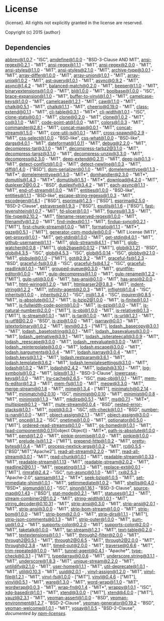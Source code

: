 # License

{license}. All rights not explicitly granted in the license are reserved.

Copyright (c) 2015 {author}

## Dependencies
[abbrev@1.0.7](&quot;git+ssh://git@github.com/isaacs/abbrev-js&quot;) - &quot;ISC&quot;, [amdefine@1.0.0](&quot;git+https://github.com/jrburke/amdefine&quot;) - &quot;BSD-3-Clause AND MIT&quot;, [ansi-regex@0.2.1](&quot;https://github.com/sindresorhus/ansi-regex&quot;) - &quot;MIT&quot;, [ansi-regex@1.1.1](&quot;git+https://github.com/sindresorhus/ansi-regex&quot;) - &quot;MIT&quot;, [ansi-regex@2.0.0](&quot;git+https://github.com/sindresorhus/ansi-regex&quot;) - &quot;MIT&quot;, [ansi-styles@1.1.0](&quot;https://github.com/sindresorhus/ansi-styles&quot;) - &quot;MIT&quot;, [ansi-styles@2.1.0](&quot;git+https://github.com/chalk/ansi-styles&quot;) - &quot;MIT&quot;, [archive-type@3.0.1](&quot;git+https://github.com/kevva/archive-type&quot;) - &quot;MIT&quot;, [array-differ@1.0.0](&quot;https://github.com/sindresorhus/array-differ&quot;) - &quot;MIT&quot;, [array-union@1.0.1](&quot;git+https://github.com/sindresorhus/array-union&quot;) - &quot;MIT&quot;, [array-uniq@1.0.2](&quot;git+https://github.com/sindresorhus/array-uniq&quot;) - &quot;MIT&quot;, [ast-query@1.0.1](&quot;https://github.com/SBoudrias/AST-query&quot;) - &quot;MIT&quot;, [async@0.9.2](&quot;git+https://github.com/caolan/async&quot;) - &quot;MIT&quot;, [async@1.4.2](&quot;git+https://github.com/caolan/async&quot;) - &quot;MIT&quot;, [balanced-match@0.2.0](&quot;https://github.com/juliangruber/balanced-match&quot;) - &quot;MIT&quot;, [beeper@1.1.0](&quot;git+https://github.com/sindresorhus/beeper&quot;) - &quot;MIT&quot;, [binaryextensions@1.0.0](&quot;http://github.com/bevry/binaryextensions&quot;) - &quot;MIT&quot;, [bl@1.0.0](&quot;git+https://github.com/rvagg/bl&quot;) - &quot;MIT&quot;, [boolbase@1.0.0](&quot;https://github.com/fb55/boolbase&quot;) - &quot;ISC&quot;, [brace-expansion@1.1.0](&quot;https://github.com/juliangruber/brace-expansion&quot;) - &quot;MIT&quot;, [buffer-to-vinyl@1.0.1](&quot;git+https://github.com/kevva/buffer-to-vinyl&quot;) - &quot;MIT&quot;, [camelcase-keys@1.0.0](&quot;git+https://github.com/sindresorhus/camelcase-keys&quot;) - &quot;MIT&quot;, [camelcase@1.2.1](&quot;git+https://github.com/sindresorhus/camelcase&quot;) - &quot;MIT&quot;, [caw@1.1.0](&quot;git+https://github.com/kevva/caw&quot;) - &quot;MIT&quot;, [chalk@0.5.1](&quot;https://github.com/sindresorhus/chalk&quot;) - &quot;MIT&quot;, [chalk@1.1.1](&quot;git+https://github.com/chalk/chalk&quot;) - &quot;MIT&quot;, [cheerio@0.19.0](&quot;https://github.com/cheeriojs/cheerio&quot;) - &quot;MIT&quot;, [class-extend@0.1.1](&quot;https://github.com/SBoudrias/class-extend&quot;) - &quot;MIT&quot;, [cli-table@0.3.1](&quot;git+https://github.com/Automattic/cli-table&quot;) - &quot;MIT*&quot;, [cli-width@1.0.1](&quot;git+ssh://git@github.com/knownasilya/cli-width&quot;) - &quot;ISC&quot;, [clone-stats@0.0.1](&quot;https://github.com/hughsk/clone-stats&quot;) - &quot;MIT&quot;, [clone@0.2.0](&quot;https://github.com/pvorb/node-clone&quot;) - &quot;MIT&quot;, [clone@1.0.2](&quot;https://github.com/pvorb/node-clone&quot;) - &quot;MIT&quot;, [co@3.1.0](&quot;https://github.com/visionmedia/co&quot;) - &quot;MIT&quot;, [code-point-at@1.0.0](&quot;git+https://github.com/sindresorhus/code-point-at&quot;) - &quot;MIT&quot;, [colors@1.0.3](&quot;git+ssh://git@github.com/Marak/colors.js&quot;) - &quot;MIT&quot;, [commander@2.8.1](&quot;git+https://github.com/tj/commander.js&quot;) - &quot;MIT&quot;, [concat-map@0.0.1](&quot;https://github.com/substack/node-concat-map&quot;) - &quot;MIT&quot;, [concat-stream@1.5.0](&quot;git+ssh://git@github.com/maxogden/concat-stream&quot;) - &quot;MIT&quot;, [core-util-is@1.0.1](&quot;https://github.com/isaacs/core-util-is&quot;) - &quot;MIT&quot;, [cross-spawn@0.2.9](&quot;https://github.com/IndigoUnited/node-cross-spawn&quot;) - &quot;MIT&quot;, [css-select@1.0.0](&quot;https://github.com/fb55/css-select&quot;) - &quot;BSD-like&quot;, [css-what@1.0.0](&quot;https://github.com/fb55/css-what&quot;) - &quot;BSD-like&quot;, [dargs@4.0.1](&quot;git+https://github.com/sindresorhus/dargs&quot;) - &quot;MIT&quot;, [dateformat@1.0.11](&quot;git+https://github.com/felixge/node-dateformat&quot;) - &quot;MIT&quot;, [debug@2.2.0](&quot;https://github.com/visionmedia/debug&quot;) - &quot;MIT&quot;, [decompress-tar@3.1.0](&quot;https://github.com/kevva/decompress-tar&quot;) - &quot;MIT&quot;, [decompress-tarbz2@3.1.0](&quot;https://github.com/kevva/decompress-tarbz2&quot;) - &quot;MIT&quot;, [decompress-targz@3.1.0](&quot;https://github.com/kevva/decompress-targz&quot;) - &quot;MIT&quot;, [decompress-unzip@3.3.0](&quot;git+https://github.com/kevva/decompress-unzip&quot;) - &quot;MIT&quot;, [decompress@2.3.0](&quot;https://github.com/kevva/decompress&quot;) - &quot;MIT&quot;, [deep-extend@0.2.11](&quot;https://github.com/unclechu/node-deep-extend&quot;) - &quot;MIT&quot;, [deep-is@0.1.3](&quot;git+ssh://git@github.com/thlorenz/deep-is&quot;) - &quot;MIT&quot;, [detect-conflict@1.0.0](&quot;https://github.com/SBoudrias/detect-conflict&quot;) - &quot;MIT&quot;, [detect-newline@1.0.3](&quot;https://github.com/sindresorhus/detect-newline&quot;) - &quot;MIT&quot;, [diff@1.4.0](&quot;https://github.com/kpdecker/jsdiff&quot;) - [&quot;BSD&quot;], [dom-serializer@0.1.0](&quot;https://github.com/cheeriojs/dom-renderer&quot;) - &quot;MIT&quot;, [domelementtype@1.1.3](&quot;https://github.com/FB55/domelementtype&quot;) - &quot;MIT*&quot;, [domelementtype@1.3.0](&quot;https://github.com/FB55/domelementtype&quot;) - &quot;MIT*&quot;, [domhandler@2.3.0](&quot;https://github.com/fb55/DomHandler&quot;) - &quot;MIT*&quot;, [domutils@1.4.3](&quot;https://github.com/FB55/domutils&quot;) - &quot;MIT*&quot;, [domutils@1.5.1](&quot;https://github.com/FB55/domutils&quot;) - &quot;MIT*&quot;, [download@4.2.0](&quot;git+https://github.com/kevva/download&quot;) - &quot;MIT&quot;, [duplexer2@0.0.2](&quot;https://github.com/deoxxa/duplexer2&quot;) - &quot;BSD&quot;, [duplexify@3.4.2](&quot;https://github.com/mafintosh/duplexify&quot;) - &quot;MIT&quot;, [each-async@1.1.1](&quot;git+https://github.com/sindresorhus/each-async&quot;) - &quot;MIT&quot;, [end-of-stream@1.0.0](&quot;https://github.com/mafintosh/end-of-stream&quot;) - &quot;MIT&quot;, [entities@1.0.0](&quot;https://github.com/fb55/node-entities&quot;) - &quot;BSD-like&quot;, [entities@1.1.1](&quot;https://github.com/fb55/node-entities&quot;) - &quot;BSD-like&quot;, [escape-string-regexp@1.0.3](&quot;git+https://github.com/sindresorhus/escape-string-regexp&quot;) - &quot;MIT&quot;, [escodegen@1.6.1](&quot;git+ssh://git@github.com/estools/escodegen&quot;) - [&quot;BSD&quot;], [esprima@1.2.5](&quot;git+ssh://git@github.com/ariya/esprima&quot;) - [&quot;BSD&quot;], [esprima@2.5.0](&quot;git+https://github.com/jquery/esprima&quot;) - &quot;BSD-2-Clause&quot;, [estraverse@1.9.3](&quot;git+ssh://git@github.com/estools/estraverse&quot;) - [&quot;BSD&quot;], [esutils@1.1.6](&quot;git+ssh://git@github.com/Constellation/esutils&quot;) - [&quot;BSD&quot;], [fast-levenshtein@1.0.7](&quot;git+https://github.com/hiddentao/fast-levenshtein&quot;) - &quot;MIT&quot;, [fd-slicer@1.0.1](&quot;https://github.com/andrewrk/node-fd-slicer&quot;) - &quot;MIT&quot;, [figures@1.3.5](&quot;git+https://github.com/sindresorhus/figures&quot;) - &quot;MIT&quot;, [file-type@2.10.2](&quot;git+https://github.com/sindresorhus/file-type&quot;) - &quot;MIT&quot;, [filename-reserved-regex@1.0.0](&quot;https://github.com/sindresorhus/filename-reserved-regex&quot;) - &quot;MIT&quot;, [filenamify@1.2.0](&quot;https://github.com/sindresorhus/filenamify&quot;) - &quot;MIT&quot;, [find-index@0.1.1](&quot;https://github.com/jsdf/find-index&quot;) - &quot;MIT&quot;, [findup-sync@0.2.1](&quot;https://github.com/cowboy/node-findup-sync&quot;) - [&quot;MIT&quot;], [first-chunk-stream@1.0.0](&quot;git+https://github.com/sindresorhus/first-chunk-stream&quot;) - &quot;MIT&quot;, [formatio@1.1.1](&quot;https://github.com/busterjs/formatio&quot;) - &quot;MIT*&quot;, [gaze@0.5.1](&quot;https://github.com/shama/gaze&quot;) - [&quot;MIT&quot;], [generator-cpm-module@0.0.0](&quot;https://github.com/Cellarise/generator-cpm-module&quot;) - &quot;MIT License (MIT)&quot;, [get-proxy@1.0.1](&quot;https://github.com/kevva/get-proxy&quot;) - &quot;MIT&quot;, [get-stdin@1.0.0](&quot;https://github.com/sindresorhus/get-stdin&quot;) - &quot;MIT&quot;, [get-stdin@4.0.1](&quot;git+https://github.com/sindresorhus/get-stdin&quot;) - &quot;MIT&quot;, [github-username@1.1.1](&quot;https://github.com/sindresorhus/github-username&quot;) - &quot;MIT&quot;, [glob-stream@4.1.1](&quot;https://github.com/wearefractal/glob-stream&quot;) - [&quot;MIT&quot;], [glob-watcher@0.0.8](&quot;https://github.com/wearefractal/glob-watcher&quot;) - [&quot;MIT&quot;], [glob2base@0.0.12](&quot;https://github.com/wearefractal/glob2base&quot;) - [&quot;MIT&quot;], [glob@3.1.21](&quot;https://github.com/isaacs/node-glob&quot;) - &quot;BSD&quot;, [glob@4.3.5](&quot;https://github.com/isaacs/node-glob&quot;) - &quot;ISC&quot;, [glob@4.5.3](&quot;https://github.com/isaacs/node-glob&quot;) - &quot;ISC&quot;, [glob@5.0.14](&quot;https://github.com/isaacs/node-glob&quot;) - &quot;ISC&quot;, [globby@2.1.0](&quot;git+https://github.com/sindresorhus/globby&quot;) - &quot;MIT&quot;, [globule@0.1.0](&quot;https://github.com/cowboy/node-globule&quot;) - [&quot;MIT&quot;], [got@2.9.2](&quot;git+https://github.com/sindresorhus/got&quot;) - &quot;MIT&quot;, [graceful-fs@1.2.3](&quot;https://github.com/isaacs/node-graceful-fs&quot;) - &quot;BSD&quot;, [graceful-fs@3.0.8](&quot;https://github.com/isaacs/node-graceful-fs&quot;) - &quot;ISC&quot;, [graceful-fs@4.1.2](&quot;git+https://github.com/isaacs/node-graceful-fs&quot;) - &quot;ISC&quot;, [graceful-readlink@1.0.1](&quot;https://github.com/zhiyelee/graceful-readlink&quot;) - &quot;MIT&quot;, [grouped-queue@0.3.0](&quot;https://github.com/SBoudrias/grouped-queue&quot;) - &quot;MIT&quot;, [gruntfile-editor@1.0.0](&quot;https://github.com/SBoudrias/gruntfile-editor&quot;) - &quot;MIT&quot;, [gulp-decompress@1.1.0](&quot;git+https://github.com/kevva/gulp-decompress&quot;) - &quot;MIT&quot;, [gulp-rename@1.2.2](&quot;https://github.com/hparra/gulp-rename&quot;) - [&quot;MIT&quot;], [gulp-util@3.0.6](&quot;git+https://github.com/wearefractal/gulp-util&quot;) - &quot;MIT&quot;, [has-ansi@0.1.0](&quot;https://github.com/sindresorhus/has-ansi&quot;) - &quot;MIT&quot;, [has-ansi@2.0.0](&quot;git+https://github.com/sindresorhus/has-ansi&quot;) - &quot;MIT&quot;, [html-wiring@1.2.0](&quot;git+https://github.com/yeoman/html-wiring&quot;) - &quot;MIT&quot;, [htmlparser2@3.8.3](&quot;https://github.com/fb55/htmlparser2&quot;) - &quot;MIT&quot;, [indent-string@1.2.2](&quot;git+https://github.com/sindresorhus/indent-string&quot;) - &quot;MIT&quot;, [infinity-agent@2.0.3](&quot;git+https://github.com/floatdrop/infinity-agent&quot;) - &quot;MIT&quot;, [inflight@1.0.4](&quot;https://github.com/isaacs/inflight&quot;) - &quot;ISC&quot;, [inherits@1.0.0](&quot;https://github.com/isaacs/inherits&quot;) - , [inherits@2.0.1](&quot;https://github.com/isaacs/inherits&quot;) - &quot;ISC&quot;, [ini@1.3.4](&quot;https://github.com/isaacs/ini&quot;) - &quot;ISC&quot;, [inquirer@0.8.5](&quot;git+https://github.com/sboudrias/Inquirer.js&quot;) - &quot;MIT&quot;, [is-absolute@0.1.7](&quot;https://github.com/jonschlinkert/is-absolute&quot;) - &quot;MIT&quot;, [is-bzip2@1.0.0](&quot;https://github.com/kevva/is-bzip2&quot;) - &quot;MIT&quot;, [is-finite@1.0.1](&quot;git+https://github.com/sindresorhus/is-finite&quot;) - &quot;MIT&quot;, [is-fullwidth-code-point@1.0.0](&quot;git+https://github.com/sindresorhus/is-fullwidth-code-point&quot;) - &quot;MIT&quot;, [is-gzip@1.0.0](&quot;https://github.com/kevva/is-gzip&quot;) - &quot;MIT&quot;, [is-natural-number@2.0.0](&quot;git+https://github.com/shinnn/is-natural-number.js&quot;) - [&quot;MIT&quot;], [is-obj@1.0.0](&quot;git+https://github.com/sindresorhus/is-obj&quot;) - &quot;MIT&quot;, [is-relative@0.1.3](&quot;https://github.com/jonschlinkert/is-relative&quot;) - [&quot;MIT&quot;], [is-stream@1.0.1](&quot;git+https://github.com/sindresorhus/is-stream&quot;) - &quot;MIT&quot;, [is-tar@1.0.0](&quot;https://github.com/kevva/is-tar&quot;) - &quot;MIT&quot;, [is-url@1.2.1](&quot;https://github.com/segmentio/is-url&quot;) - &quot;MIT&quot;, [is-utf8@0.2.0](&quot;git+https://github.com/wayfind/is-utf8&quot;) - &quot;BSD&quot;, [is-zip@1.0.0](&quot;https://github.com/kevva/is-zip&quot;) - &quot;MIT&quot;, [isarray@0.0.1](&quot;https://github.com/juliangruber/isarray&quot;) - &quot;MIT&quot;, [istextorbinary@1.0.2](&quot;http://github.com/bevry/istextorbinary&quot;) - &quot;MIT&quot;, [levn@0.2.5](&quot;https://github.com/gkz/levn&quot;) - [&quot;MIT&quot;], [lodash._basecopy@3.0.1](&quot;git+https://github.com/lodash/lodash&quot;) - &quot;MIT&quot;, [lodash._basetostring@3.0.1](&quot;git+https://github.com/lodash/lodash&quot;) - &quot;MIT&quot;, [lodash._basevalues@3.0.0](&quot;git+https://github.com/lodash/lodash&quot;) - &quot;MIT&quot;, [lodash._getnative@3.9.1](&quot;git+https://github.com/lodash/lodash&quot;) - &quot;MIT&quot;, [lodash._isiterateecall@3.0.9](&quot;git+https://github.com/lodash/lodash&quot;) - &quot;MIT&quot;, [lodash._reescape@3.0.0](&quot;git+https://github.com/lodash/lodash&quot;) - &quot;MIT&quot;, [lodash._reevaluate@3.0.0](&quot;git+https://github.com/lodash/lodash&quot;) - &quot;MIT&quot;, [lodash._reinterpolate@3.0.0](&quot;git+https://github.com/lodash/lodash&quot;) - &quot;MIT&quot;, [lodash.escape@3.0.0](&quot;git+https://github.com/lodash/lodash&quot;) - &quot;MIT&quot;, [lodash.isarguments@3.0.4](&quot;git+https://github.com/lodash/lodash&quot;) - &quot;MIT&quot;, [lodash.isarray@3.0.4](&quot;git+https://github.com/lodash/lodash&quot;) - &quot;MIT&quot;, [lodash.keys@3.1.2](&quot;git+https://github.com/lodash/lodash&quot;) - &quot;MIT&quot;, [lodash.restparam@3.6.1](&quot;git+https://github.com/lodash/lodash&quot;) - &quot;MIT&quot;, [lodash.template@3.6.2](&quot;git+https://github.com/lodash/lodash&quot;) - &quot;MIT&quot;, [lodash.templatesettings@3.1.0](&quot;git+https://github.com/lodash/lodash&quot;) - &quot;MIT&quot;, [lodash@1.0.2](&quot;git+https://github.com/lodash/lodash&quot;) - &quot;MIT&quot;, [lodash@2.4.2](&quot;git+https://github.com/lodash/lodash&quot;) - &quot;MIT&quot;, [lodash@3.10.1](&quot;git+https://github.com/lodash/lodash&quot;) - &quot;MIT&quot;, [log-symbols@1.0.2](&quot;git+https://github.com/sindresorhus/log-symbols&quot;) - &quot;MIT&quot;, [lolex@1.3.1](&quot;http://github.com/sinonjs/lolex&quot;) - &quot;BSD-3-Clause&quot;, [lowercase-keys@1.0.0](&quot;git+https://github.com/sindresorhus/lowercase-keys&quot;) - &quot;MIT&quot;, [lru-cache@2.6.5](&quot;https://github.com/isaacs/node-lru-cache&quot;) - &quot;ISC&quot;, [map-obj@1.0.1](&quot;git+https://github.com/sindresorhus/map-obj&quot;) - &quot;MIT&quot;, [mem-fs-editor@1.2.3](&quot;https://github.com/SBoudrias/mem-fs-editor&quot;) - &quot;MIT&quot;, [mem-fs@1.1.0](&quot;git+https://github.com/SBoudrias/mem-fs&quot;) - &quot;MIT&quot;, [meow@3.3.0](&quot;git+https://github.com/sindresorhus/meow&quot;) - &quot;MIT&quot;, [merge-stream@0.1.8](&quot;https://github.com/grncdr/merge-stream&quot;) - &quot;MIT&quot;, [mime@1.3.4](&quot;git+https://github.com/broofa/node-mime&quot;) - [&quot;MIT&quot;], [minimatch@0.2.14](&quot;https://github.com/isaacs/minimatch&quot;) - &quot;MIT&quot;, [minimatch@2.0.10](&quot;https://github.com/isaacs/minimatch&quot;) - &quot;ISC&quot;, [minimist@0.0.10](&quot;https://github.com/substack/minimist&quot;) - &quot;MIT&quot;, [minimist@0.0.8](&quot;https://github.com/substack/minimist&quot;) - &quot;MIT&quot;, [minimist@1.1.3](&quot;https://github.com/substack/minimist&quot;) - &quot;MIT&quot;, [mkdirp@0.5.1](&quot;git+https://github.com/substack/node-mkdirp&quot;) - &quot;MIT&quot;, [ms@0.7.1](&quot;https://github.com/guille/ms.js&quot;) - &quot;MIT*&quot;, [multipipe@0.1.2](&quot;git+https://github.com/juliangruber/multipipe&quot;) - &quot;MIT&quot;, [mute-stream@0.0.4](&quot;https://github.com/isaacs/mute-stream&quot;) - &quot;BSD&quot;, [nested-error-stacks@1.0.1](&quot;git+https://github.com/mdlavin/nested-error-stacks&quot;) - &quot;MIT&quot;, [nopt@3.0.3](&quot;git+ssh://git@github.com/isaacs/nopt&quot;) - &quot;ISC&quot;, [nth-check@1.0.1](&quot;https://github.com/fb55/nth-check&quot;) - &quot;BSD&quot;, [number-is-nan@1.0.0](&quot;git+https://github.com/sindresorhus/number-is-nan&quot;) - &quot;MIT&quot;, [object-assign@2.1.1](&quot;git+https://github.com/sindresorhus/object-assign&quot;) - &quot;MIT&quot;, [object-assign@3.0.0](&quot;git+https://github.com/sindresorhus/object-assign&quot;) - &quot;MIT&quot;, [once@1.3.2](&quot;https://github.com/isaacs/once&quot;) - &quot;ISC&quot;, [onetime@1.0.0](&quot;https://github.com/sindresorhus/onetime&quot;) - &quot;MIT&quot;, [optionator@0.5.0](&quot;https://github.com/gkz/optionator&quot;) - [&quot;MIT&quot;], [ordered-read-streams@0.1.0](&quot;https://github.com/armed/ordered-read-streams&quot;) - &quot;MIT&quot;, [os-homedir@1.0.1](&quot;git+https://github.com/sindresorhus/os-homedir&quot;) - &quot;MIT&quot;, [pad-component@0.0.1]([object Object]) - &quot;MIT*&quot;, [path-is-absolute@1.0.0](&quot;git+https://github.com/sindresorhus/path-is-absolute&quot;) - &quot;MIT&quot;, [pend@1.2.0](&quot;https://github.com/andrewrk/node-pend&quot;) - &quot;MIT&quot;, [pinkie-promise@1.0.0](&quot;git+https://github.com/floatdrop/pinkie-promise&quot;) - &quot;MIT&quot;, [pinkie@1.0.0](&quot;git+https://github.com/floatdrop/pinkie&quot;) - &quot;MIT&quot;, [prelude-ls@1.1.2](&quot;https://github.com/gkz/prelude-ls&quot;) - [&quot;MIT&quot;], [prepend-http@1.0.2](&quot;git+https://github.com/sindresorhus/prepend-http&quot;) - &quot;MIT&quot;, [pretty-bytes@1.0.4](&quot;https://github.com/sindresorhus/pretty-bytes&quot;) - &quot;MIT&quot;, [process-nextick-args@1.0.2](&quot;git+https://github.com/calvinmetcalf/process-nextick-args&quot;) - &quot;MIT&quot;, [rc@0.5.5](&quot;https://github.com/dominictarr/rc&quot;) - [&quot;BSD&quot;,&quot;MIT&quot;,&quot;Apache2&quot;], [read-all-stream@2.2.0](&quot;git+https://github.com/floatdrop/read-all-stream&quot;) - &quot;MIT&quot;, [read-all-stream@3.0.1](&quot;git+https://github.com/floatdrop/read-all-stream&quot;) - &quot;MIT&quot;, [read-chunk@1.0.1](&quot;https://github.com/sindresorhus/read-chunk&quot;) - &quot;MIT&quot;, [readable-stream@1.0.33](&quot;https://github.com/isaacs/readable-stream&quot;) - &quot;MIT&quot;, [readable-stream@1.1.13](&quot;https://github.com/isaacs/readable-stream&quot;) - &quot;MIT&quot;, [readable-stream@2.0.2](&quot;https://github.com/nodejs/readable-stream&quot;) - &quot;MIT&quot;, [readline2@0.1.1](&quot;git+https://github.com/SBoudrias/readline2&quot;) - &quot;MIT&quot;, [repeating@1.1.3](&quot;git+https://github.com/sindresorhus/repeating&quot;) - &quot;MIT&quot;, [replace-ext@0.0.1](&quot;https://github.com/wearefractal/replace-ext&quot;) - [&quot;MIT&quot;], [rimraf@2.4.2](&quot;https://github.com/isaacs/rimraf&quot;) - &quot;ISC&quot;, [run-async@0.1.0](&quot;https://github.com/SBoudrias/run-async&quot;) - &quot;MIT&quot;, [rx@2.5.3](&quot;git+https://github.com/Reactive-Extensions/RxJS&quot;) - &quot;Apache-2.0&quot;, [samsam@1.1.2](&quot;https://github.com/busterjs/samsam&quot;) - &quot;MIT*&quot;, [seek-bzip@1.0.5](&quot;https://github.com/cscott/seek-bzip&quot;) - &quot;MIT&quot;, [set-immediate-shim@1.0.1](&quot;git+https://github.com/sindresorhus/set-immediate-shim&quot;) - &quot;MIT&quot;, [setimmediate@1.0.2](&quot;https://github.com/YuzuJS/setImmediate&quot;) - &quot;MIT&quot;, [shelljs@0.4.0](&quot;https://github.com/arturadib/shelljs&quot;) - &quot;BSD*&quot;, [sigmund@1.0.1](&quot;https://github.com/isaacs/sigmund&quot;) - &quot;ISC&quot;, [sinon@1.16.1](&quot;git+ssh://git@github.com/cjohansen/Sinon.JS&quot;) - &quot;BSD-3-Clause&quot;, [source-map@0.1.43](&quot;git+ssh://git@github.com/mozilla/source-map&quot;) - [&quot;BSD&quot;], [stat-mode@0.2.1](&quot;https://github.com/TooTallNate/stat-mode&quot;) - &quot;MIT&quot;, [statuses@1.2.1](&quot;git+https://github.com/jshttp/statuses&quot;) - &quot;MIT&quot;, [stream-combiner2@1.0.2](&quot;https://github.com/substack/stream-combiner2&quot;) - &quot;MIT&quot;, [string-width@1.0.1](&quot;git+https://github.com/sindresorhus/string-width&quot;) - &quot;MIT&quot;, [string_decoder@0.10.31](&quot;https://github.com/rvagg/string_decoder&quot;) - &quot;MIT&quot;, [strip-ansi@0.3.0](&quot;https://github.com/sindresorhus/strip-ansi&quot;) - &quot;MIT&quot;, [strip-ansi@2.0.1](&quot;git+https://github.com/sindresorhus/strip-ansi&quot;) - &quot;MIT&quot;, [strip-ansi@3.0.0](&quot;git+https://github.com/sindresorhus/strip-ansi&quot;) - &quot;MIT&quot;, [strip-bom-stream@1.0.0](&quot;git+https://github.com/sindresorhus/strip-bom-stream&quot;) - &quot;MIT&quot;, [strip-bom@1.0.0](&quot;https://github.com/sindresorhus/strip-bom&quot;) - &quot;MIT&quot;, [strip-bom@2.0.0](&quot;git+https://github.com/sindresorhus/strip-bom&quot;) - &quot;MIT&quot;, [strip-dirs@1.1.1](&quot;git+https://github.com/shinnn/node-strip-dirs&quot;) - [&quot;MIT&quot;], [strip-json-comments@0.1.3](&quot;https://github.com/sindresorhus/strip-json-comments&quot;) - &quot;MIT&quot;, [strip-outer@1.0.0](&quot;https://github.com/sindresorhus/strip-outer&quot;) - &quot;MIT&quot;, [sum-up@1.0.2](&quot;git+https://github.com/shinnn/sum-up&quot;) - &quot;MIT&quot;, [supports-color@0.2.0](&quot;https://github.com/sindresorhus/supports-color&quot;) - &quot;MIT&quot;, [supports-color@2.0.0](&quot;git+https://github.com/chalk/supports-color&quot;) - &quot;MIT&quot;, [taketalk@1.0.0](&quot;git+https://github.com/stephenplusplus/taketalk&quot;) - &quot;MIT&quot;, [tar-stream@1.2.1](&quot;git+https://github.com/mafintosh/tar-stream&quot;) - &quot;MIT&quot;, [text-table@0.2.0](&quot;https://github.com/substack/text-table&quot;) - &quot;MIT&quot;, [textextensions@1.0.1](&quot;http://github.com/bevry/textextensions&quot;) - &quot;MIT&quot;, [through2-filter@2.0.0](&quot;git@github.com:brycebaril/through2-filter&quot;) - &quot;MIT&quot;, [through2@0.5.1](&quot;git+https://github.com/rvagg/through2&quot;) - &quot;MIT&quot;, [through2@0.6.5](&quot;git+https://github.com/rvagg/through2&quot;) - &quot;MIT&quot;, [through2@2.0.0](&quot;git+https://github.com/rvagg/through2&quot;) - &quot;MIT&quot;, [through@2.3.8](&quot;git+https://github.com/dominictarr/through&quot;) - &quot;MIT&quot;, [timed-out@2.0.0](&quot;git+https://github.com/floatdrop/timed-out&quot;) - &quot;MIT&quot;, [traverse@0.6.6](&quot;https://github.com/substack/js-traverse&quot;) - &quot;MIT&quot;, [trim-repeated@1.0.0](&quot;https://github.com/sindresorhus/trim-repeated&quot;) - &quot;MIT&quot;, [tunnel-agent@0.4.1](&quot;git+https://github.com/mikeal/tunnel-agent&quot;) - &quot;Apache*&quot;, [type-check@0.3.1](&quot;https://github.com/gkz/type-check&quot;) - [&quot;MIT&quot;], [typedarray@0.0.6](&quot;https://github.com/substack/typedarray&quot;) - &quot;MIT&quot;, [underscore.string@3.1.1](&quot;git+https://github.com/epeli/underscore.string&quot;) - &quot;MIT&quot;, [underscore@1.8.3](&quot;https://github.com/jashkenas/underscore&quot;) - &quot;MIT&quot;, [unique-stream@2.2.0](&quot;git+https://github.com/eugeneware/unique-stream&quot;) - &quot;MIT&quot;, [untildify@2.1.0](&quot;git+https://github.com/sindresorhus/untildify&quot;) - &quot;MIT&quot;, [user-home@1.1.1](&quot;git+https://github.com/sindresorhus/user-home&quot;) - &quot;MIT&quot;, [util-deprecate@1.0.1](&quot;https://github.com/TooTallNate/util-deprecate&quot;) - &quot;MIT&quot;, [util@0.10.3](&quot;https://github.com/defunctzombie/node-util&quot;) - &quot;MIT&quot;, [uuid@2.0.1](&quot;git+https://github.com/shtylman/node-uuid&quot;) - , [vinyl-assign@1.2.0](&quot;git+https://github.com/kevva/vinyl-assign&quot;) - &quot;MIT&quot;, [vinyl-file@1.2.1](&quot;git+https://github.com/sindresorhus/vinyl-file&quot;) - &quot;MIT&quot;, [vinyl-fs@1.0.0](&quot;https://github.com/wearefractal/vinyl-fs&quot;) - [&quot;MIT&quot;], [vinyl@0.4.6](&quot;https://github.com/wearefractal/vinyl&quot;) - [&quot;MIT&quot;], [vinyl@0.5.1](&quot;https://github.com/wearefractal/vinyl&quot;) - &quot;MIT&quot;, [ware@1.3.0](&quot;https://github.com/segmentio/ware&quot;) - &quot;MIT&quot;, [word-wrap@1.1.0](&quot;git+https://github.com/jonschlinkert/word-wrap&quot;) - &quot;MIT&quot;, [wordwrap@0.0.3](&quot;https://github.com/substack/node-wordwrap&quot;) - &quot;MIT&quot;, [wrap-fn@0.1.4](&quot;https://github.com/MatthewMueller/wrap-fn&quot;) - &quot;MIT*&quot;, [wrappy@1.0.1](&quot;git+https://github.com/npm/wrappy&quot;) - &quot;ISC&quot;, [xdg-basedir@1.0.1](&quot;https://github.com/sindresorhus/xdg-basedir&quot;) - &quot;MIT&quot;, [xtend@3.0.0](&quot;https://github.com/Raynos/xtend&quot;) - [&quot;MIT&quot;], [xtend@4.0.0](&quot;https://github.com/Raynos/xtend&quot;) - [&quot;MIT&quot;], [yauzl@2.3.1](&quot;https://github.com/thejoshwolfe/yauzl&quot;) - &quot;MIT&quot;, [yeoman-assert@1.0.0](&quot;https://github.com/yeoman/yeoman-assert&quot;) - &quot;BSD&quot;, [yeoman-environment@1.2.7](&quot;git+https://github.com/yeoman/environment&quot;) - &quot;BSD-2-Clause&quot;, [yeoman-generator@0.19.2](&quot;https://github.com/yeoman/generator&quot;) - &quot;BSD&quot;, [yeoman-welcome@1.0.1](&quot;https://github.com/yeoman/yeoman-welcome&quot;) - &quot;MIT&quot;, [yosay@1.0.5](&quot;git+https://github.com/yeoman/yosay&quot;) - &quot;BSD-2-Clause&quot;, 
*documented by [npm-licenses](http://github.com/AceMetrix/npm-license.git)*.
